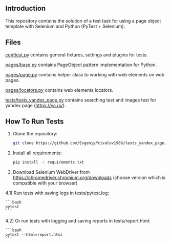 Introduction
------------

This repository contains the solution of a test task for using
a page object template with Selenium and Python (PyTest + Selenium).

Files
-----

[conftest.py](conftest.py) contains general fixtures, settings and plugins for tests.

[pages/base.py](pages/base.py) contains PageObject pattern implementation for Python.

[pages/page.py](pages/page.py) contains helper class to working with web elements on web pages.

[pages/locators.py](pages/locators.py) contains web elements locators.

[tests/tests_yandex_page.py](tests/test_yandex_page.py) contains searching test and images test for yandex page    (https://ya.ru/).


How To Run Tests
----------------

1) Clone the repository:

    ```bash
    git clone https://github.com/EvgeniyPrivalov1986/tests_yandex_page.git
    ```

2) Install all requirements:

    ```bash
    pip install -r requirements.txt
    ```

3) Download Selenium WebDriver from https://chromedriver.chromium.org/downloads (choose version which is compatible with your browser)


4.1) Run tests with saving logs in tests/pytest.log:

    ```bash
    pytest
    ```


4.2) Or run tests with logging and saving reports in tests/report.html:

    ```bash
    pytest --html=report.html
    ```
